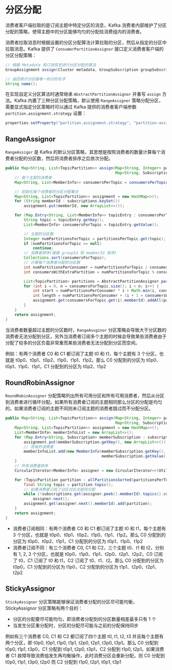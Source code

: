 # 分区分配
消费者客户端拉取的是订阅主题中特定分区的消息，Kafka 消费者内部维护了分区分配的策略，使得主题中的分区能够均匀的分配给消费组内的消费者。

消费者拉取消息时根据设置的分区分配算法计算拉取的分区，然后从指定的分区中拉取消息。Kafka 提供了 `ConsumerPartitionAssignor` 接口定义消费者客户端的分区分配策略：
```java
// 根据 Metadata 和订阅信息进行分区分配的算法
GroupAssignment assign(Cluster metadata, GroupSubscription groupSubscription);

// 返回表示分区器唯一标识的名字
String name();
```
在实现自定义分区算法时通常继承 `AbstractPartitionAssignor` 并重写 `assign` 方法。Kafka 内置了三种分区分配策略，默认使用 `RangeAssigner` 策略分配分区，需要显式指定分区策略时可以通过 Kafka 提供的消费者客户端参数 `partition.assignment.strategy` 设置：
```java
properties.setProperty("partition.assignment.strategy", "partition-assignment-strategy-class");
```

## RangeAssignor
`RangeAssigor` 是 Kafka 的默认分区策略，其思想是按照消费者的数量计算每个消费者分配的分区数，然后将消费者排序之后依次分配。
```java
public Map<String, List<TopicPartition>> assign(Map<String, Integer> partitionsPerTopic,
                                                Map<String, Subscription> subscriptions) {
    // 每个主题的消费者
    Map<String, List<MemberInfo>> consumersPerTopic = consumersPerTopic(subscriptions);

    // 初始化每个消费者的分区分配集合
    Map<String, List<TopicPartition>> assignment = new HashMap<>();
    for (String memberId : subscriptions.keySet())
        assignment.put(memberId, new ArrayList<>());

    for (Map.Entry<String, List<MemberInfo>> topicEntry : consumersPerTopic.entrySet()) {
        String topic = topicEntry.getKey();
        List<MemberInfo> consumersForTopic = topicEntry.getValue();

        // 主题的分区数
        Integer numPartitionsForTopic = partitionsPerTopic.get(topic);
        if (numPartitionsForTopic == null)
            continue;
        // 消费者排序(根据 groupId 和 memberId 排序)
        Collections.sort(consumersForTopic);
        // 计算每个消费者分配的分区数
        int numPartitionsPerConsumer = numPartitionsForTopic / consumersForTopic.size();
        int consumersWithExtraPartition = numPartitionsForTopic % consumersForTopic.size();

        List<TopicPartition> partitions = AbstractPartitionAssignor.partitions(topic, numPartitionsForTopic);
        for (int i = 0, n = consumersForTopic.size(); i < n; i++) {
            int start = numPartitionsPerConsumer * i + Math.min(i, consumersWithExtraPartition);
            int length = numPartitionsPerConsumer + (i + 1 > consumersWithExtraPartition ? 0 : 1);
            assignment.get(consumersForTopic.get(i).memberId).addAll(partitions.subList(start, start + length));
        }
    }
    return assignment;
}
```
当消费者数量超过主题的分区数时，`RangeAssginor` 分区策略会导致大于分区数的消费者无法分配到分区，另外当消费者订阅多个主题的时候会导致某些消费者由于分配了较多的分区负载非常重而某些消费者无法分配到分区而空闲。

例如：有两个消费者 C0 和 C1 都订阅了主题 t0 和 t1，每个主题有 3 个分区，也就是 t0p0、t0p1、t0p2、t1p0、t1p1、t1p2。那么 C0 分配到的分区为 t0p0、t0p1、t1p0、t1p1，C1 分配到的分区为 t0p2、t1p2
## RoundRobinAssignor
`RoundRobinAssignor` 分配策略列出所有可用分区和所有可用消费者，然后从分区到消费者进行循环分配。如果所有消费者订阅的主题相同那么分区的分配是均匀的，如果消费者订阅的主题不同则未订阅主题的消费者跳过而不分配分区。
```java
public Map<String, List<TopicPartition>> assign(Map<String, Integer> partitionsPerTopic,
                                                Map<String, Subscription> subscriptions) {
    Map<String, List<TopicPartition>> assignment = new HashMap<>();
    List<MemberInfo> memberInfoList = new ArrayList<>();
    for (Map.Entry<String, Subscription> memberSubscription : subscriptions.entrySet()) {
        assignment.put(memberSubscription.getKey(), new ArrayList<>());
        // 所有的消费者
        memberInfoList.add(new MemberInfo(memberSubscription.getKey(),
                                          memberSubscription.getValue().groupInstanceId()));
    }
    // 所有消费者排序
    CircularIterator<MemberInfo> assigner = new CircularIterator<>(Utils.sorted(memberInfoList));

    for (TopicPartition partition : allPartitionsSorted(partitionsPerTopic, subscriptions)) {
        final String topic = partition.topic();
        // 如果消费者订阅了分区对应主题则分配
        while (!subscriptions.get(assigner.peek().memberId).topics().contains(topic))
            assigner.next();
        assignment.get(assigner.next().memberId).add(partition);
    }
    return assignment;
}
```
- 消费者订阅相同：有两个消费者 C0 和 C1 都订阅了主题 t0 和 t1，每个主题有 3 个分区，也就是 t0p0、t0p1、t0p2、t1p0、t1p1、t1p2。那么 C0 分配到的分区为 t0p0、t0p2、t1p1，C1 分配到的分区为 t0p1、t1p0、t1p2
- 消费者订阅不同：有三个消费者 C0, C1 和 C2，三个主题 t0、t1 和 t2，分别有 1, 2, 3 个分区，也就是 t0p0、t1p0、t1p1、t2p0、t2p1、t2p2，C0 订阅了 t0，C1 订阅了 t0 和 t1，C2 订阅了 t0、t1、t2。那么 C0 分配到的分区为 t0p0，C1 分配到的分区为 t1p0，C2 分配到的分区为 t1p1、t2p0、t2p1、t2p2

## StickyAssignor

`StickyAssignor` 分区策略能够保证消费者分配的分区尽可能均衡，StickyAssignor 分区策略有两个目的：
- 分区的分配要尽可能均匀，即消费者分配到的分区数量相差最多只有 1 个
- 当发生分区重分配时，分区的分配尽可能与之前的分配保持同步
  
例如有三个消费者 C0, C1 和 C2 都订阅了四个主题 t0, t1, t2, t3 并且每个主题有两个分区，即 t0p0, t0p1, t1p0, t1p1, t2p0, t2p1, t3p0, t3p1。那么 C0 分配到 t0p0, t1p1, t3p0，C1 分配到 t0p1, t2p0, t3p1，C2 分配到 t1p0, t2p1。如果消费者 C1 故障导致消费组发生再均衡操作，此时消费分区会重新分配，则 C0 分配到 t0p0, t1p1, t3p0, t2p0 而 C2 分配到 t1p0, t2p1, t0p1, t3p1

